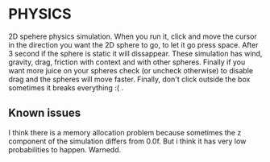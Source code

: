 # PHYSICS
2D spehere physics simulation. When you run it, click and move the cursor in the direction you want the 2D sphere to go, to let it go press space. After 3 second if the sphere is static it will dissappear. These simulation has wind, gravity, drag, friction with context and with other spheres. Finally if you want more juice on your spheres check (or uncheck otherwise) to disable drag and the spheres will move faster. Finally, don't click outside the box sometimes it breaks everything :( . 
## Known issues
I think there is a memory allocation problem because sometimes the z component of the simulation differs from 0.0f. But i think it has very low probabilities to happen. Warnedd.
